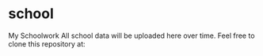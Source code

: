 # school
My Schoolwork
All school data will be uploaded here over time.
Feel free to clone this repository at: 

